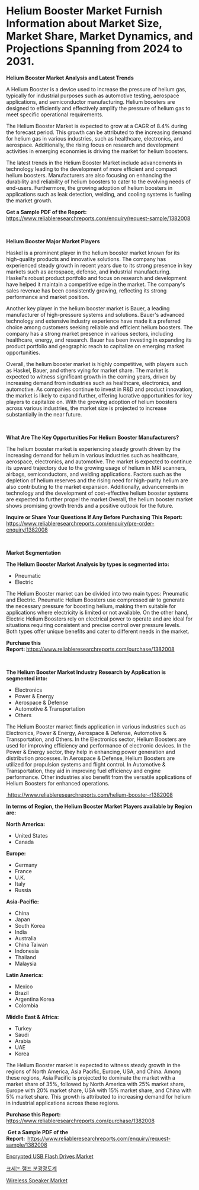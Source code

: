 <p><h1>Helium Booster Market Furnish Information about Market Size, Market Share, Market Dynamics, and Projections Spanning from 2024 to 2031.</h1></p><p><strong>Helium Booster Market Analysis and Latest Trends</strong></p>
<p><p>A Helium Booster is a device used to increase the pressure of helium gas, typically for industrial purposes such as automotive testing, aerospace applications, and semiconductor manufacturing. Helium boosters are designed to efficiently and effectively amplify the pressure of helium gas to meet specific operational requirements.</p><p>The Helium Booster Market is expected to grow at a CAGR of 8.4% during the forecast period. This growth can be attributed to the increasing demand for helium gas in various industries, such as healthcare, electronics, and aerospace. Additionally, the rising focus on research and development activities in emerging economies is driving the market for helium boosters. </p><p>The latest trends in the Helium Booster Market include advancements in technology leading to the development of more efficient and compact helium boosters. Manufacturers are also focusing on enhancing the durability and reliability of helium boosters to cater to the evolving needs of end-users. Furthermore, the growing adoption of helium boosters in applications such as leak detection, welding, and cooling systems is fueling the market growth.</p></p>
<p><strong>Get a Sample PDF of the Report:&nbsp;</strong> <a href="https://www.reliableresearchreports.com/enquiry/request-sample/1382008">https://www.reliableresearchreports.com/enquiry/request-sample/1382008</a></p>
<p>&nbsp;</p>
<p><strong>Helium Booster Major Market Players</strong></p>
<p><p>Haskel is a prominent player in the helium booster market known for its high-quality products and innovative solutions. The company has experienced steady growth in recent years due to its strong presence in key markets such as aerospace, defense, and industrial manufacturing. Haskel's robust product portfolio and focus on research and development have helped it maintain a competitive edge in the market. The company's sales revenue has been consistently growing, reflecting its strong performance and market position.</p><p>Another key player in the helium booster market is Bauer, a leading manufacturer of high-pressure systems and solutions. Bauer's advanced technology and extensive industry experience have made it a preferred choice among customers seeking reliable and efficient helium boosters. The company has a strong market presence in various sectors, including healthcare, energy, and research. Bauer has been investing in expanding its product portfolio and geographic reach to capitalize on emerging market opportunities.</p><p>Overall, the helium booster market is highly competitive, with players such as Haskel, Bauer, and others vying for market share. The market is expected to witness significant growth in the coming years, driven by increasing demand from industries such as healthcare, electronics, and automotive. As companies continue to invest in R&D and product innovation, the market is likely to expand further, offering lucrative opportunities for key players to capitalize on. With the growing adoption of helium boosters across various industries, the market size is projected to increase substantially in the near future.</p></p>
<p>&nbsp;</p>
<p><strong>What Are The Key Opportunities For Helium Booster Manufacturers?</strong></p>
<p><p>The helium booster market is experiencing steady growth driven by the increasing demand for helium in various industries such as healthcare, aerospace, electronics, and automotive. The market is expected to continue its upward trajectory due to the growing usage of helium in MRI scanners, airbags, semiconductors, and welding applications. Factors such as the depletion of helium reserves and the rising need for high-purity helium are also contributing to the market expansion. Additionally, advancements in technology and the development of cost-effective helium booster systems are expected to further propel the market.Overall, the helium booster market shows promising growth trends and a positive outlook for the future.</p></p>
<p><strong>Inquire or Share Your Questions If Any Before Purchasing This Report:</strong> <a href="https://www.reliableresearchreports.com/enquiry/pre-order-enquiry/1382008">https://www.reliableresearchreports.com/enquiry/pre-order-enquiry/1382008</a></p>
<p>&nbsp;</p>
<p><strong>Market Segmentation</strong></p>
<p><strong>The Helium Booster Market Analysis by types is segmented into:</strong></p>
<p><ul><li>Pneumatic</li><li>Electric</li></ul></p>
<p><p>The Helium Booster market can be divided into two main types: Pneumatic and Electric. Pneumatic Helium Boosters use compressed air to generate the necessary pressure for boosting helium, making them suitable for applications where electricity is limited or not available. On the other hand, Electric Helium Boosters rely on electrical power to operate and are ideal for situations requiring consistent and precise control over pressure levels. Both types offer unique benefits and cater to different needs in the market.</p></p>
<p><strong>Purchase this Report:&nbsp;</strong><a href="https://www.reliableresearchreports.com/purchase/1382008">https://www.reliableresearchreports.com/purchase/1382008</a></p>
<p>&nbsp;</p>
<p><strong>The Helium Booster Market Industry Research by Application is segmented into:</strong></p>
<p><ul><li>Electronics</li><li>Power & Energy</li><li>Aerospace & Defense</li><li>Automotive & Transportation</li><li>Others</li></ul></p>
<p><p>The Helium Booster market finds application in various industries such as Electronics, Power & Energy, Aerospace & Defense, Automotive & Transportation, and Others. In the Electronics sector, Helium Boosters are used for improving efficiency and performance of electronic devices. In the Power & Energy sector, they help in enhancing power generation and distribution processes. In Aerospace & Defense, Helium Boosters are utilized for propulsion systems and flight control. In Automotive & Transportation, they aid in improving fuel efficiency and engine performance. Other industries also benefit from the versatile applications of Helium Boosters for enhanced operations.</p></p>
<p><a href="https://www.reliableresearchreports.com/helium-booster-r1382008">&nbsp;https://www.reliableresearchreports.com/helium-booster-r1382008</a></p>
<p><strong>In terms of Region, the Helium Booster Market Players available by Region are:</strong></p>
<p>
    <p> <strong> North America: </strong>
        <ul>
            <li>United States</li>
            <li>Canada</li>
        </ul>
        </p> 
    <p> <strong> Europe: </strong>
        <ul>
            <li>Germany</li>
            <li>France</li>
            <li>U.K.</li>
            <li>Italy</li>
            <li>Russia</li>
        </ul>
        </p> 
    <p> <strong> Asia-Pacific: </strong>
        <ul>
            <li>China</li>
            <li>Japan</li>
            <li>South Korea</li>
            <li>India</li>
            <li>Australia</li>
            <li>China Taiwan</li>
            <li>Indonesia</li>
            <li>Thailand</li>
            <li>Malaysia</li>
        </ul>
        </p> 
    <p> <strong> Latin America: </strong>
        <ul>
            <li>Mexico</li>
            <li>Brazil</li>
            <li>Argentina Korea</li>
            <li>Colombia</li>
        </ul>
        </p> 
    <p> <strong> Middle East & Africa: </strong>
        <ul>
            <li>Turkey</li>
            <li>Saudi</li>
            <li>Arabia</li>
            <li>UAE</li>
            <li>Korea</li>
        </ul>
    </p>
    </p>
<p><p>The Helium Booster market is expected to witness steady growth in the regions of North America, Asia Pacific, Europe, USA, and China. Among these regions, Asia Pacific is projected to dominate the market with a market share of 35%, followed by North America with 25% market share, Europe with 20% market share, USA with 15% market share, and China with 5% market share. This growth is attributed to increasing demand for helium in industrial applications across these regions.</p></p>
<p><strong>Purchase this Report: </strong><a href="https://www.reliableresearchreports.com/purchase/1382008">https://www.reliableresearchreports.com/purchase/1382008</a></p>
<p>&nbsp;<strong>Get a Sample PDF of the Report:&nbsp;&nbsp;</strong><a href="https://www.reliableresearchreports.com/enquiry/request-sample/1382008">https://www.reliableresearchreports.com/enquiry/request-sample/1382008</a></p>
<p><strong></strong></p>
<p><p><a href="https://www.linkedin.com/pulse/encrypted-usb-flash-drives-market-report-reveals-latest-trends-biore?trackingId=XVXlPc0WzZNaVSm%2BMACzAQ%3D%3D">Encrypted USB Flash Drives Market</a></p><p><a href="https://github.com/laholand/Market-Research-Report-List-3/blob/main/829454725570.md">크세논 램프 분광광도계</a></p><p><a href="https://www.linkedin.com/pulse/wireless-speaker-market-share-evolution-growth-trends-2024-glppe?trackingId=vs4cG7n2%2FcCSAltUayNEfg%3D%3D">Wireless Speaker Market</a></p></p>